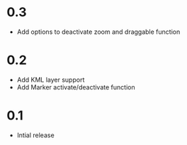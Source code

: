 # 0.3

- Add options to deactivate zoom and draggable function

# 0.2

- Add KML layer support
- Add Marker activate/deactivate function

# 0.1

- Intial release